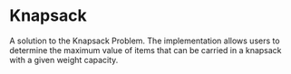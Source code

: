 # Knapsack
A solution to the Knapsack Problem. The implementation allows users to determine the maximum value of items that can be carried in a knapsack with a given weight capacity.
